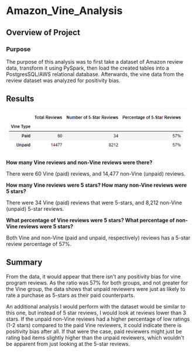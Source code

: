 # Amazon_Vine_Analysis

## Overview of Project

### Purpose
The purpose of this analysis was to first take a dataset of Amazon review data, transform it using PySpark, then load the created tables into a  PostgresSQL/AWS relational database. Afterwards, the vine data from the review dataset was analyzed for positivity bias. 

## Results
![Vine Analysis](https://github.com/Nveatch/Amazon_Vine_Analysis/blob/main/resources/vine_analysis.png)

**How many Vine reviews and non-Vine reviews were there?**

There were 60 Vine (paid) reviews, and 14,477 non-Vine (unpaid) reviews.
        
**How many Vine reviews were 5 stars? How many non-Vine reviews were 5 stars?**

There were 34 Vine (paid) reviews that were 5-stars, and 8,212 non-Vine (unpaid) 5-star reviews.

**What percentage of Vine reviews were 5 stars? What percentage of non-Vine reviews were 5 stars?**

Both Vine and non-Vine (paid and unpaid, respectively) reviews has a 5-star review percentage of 57%.

## Summary
From the data, it would appear that there isn't any positivity bias for vine program reviews. As the ratio was 57% for both groups, and not greater for the Vine group, the data shows that unpaid reviewers were just as likely to rate a purchase as 5-stars as their paid counterparts. 

An additional analysis I would perform with the dataset would be similar to this one, but instead of 5 star reviews, I would look at reviews lower than 3 stars. If the unpaid non-Vine reviews had a higher percentage of low ratings (1-2 stars) compared to the paid Vine reviewers, it could indicate there is positivity bias after all. If that were the case, paid reviewers might just be rating bad items slightly higher than the unpaid reviewers, which wouldn't be apparent from just looking at the 5-star reviews.
